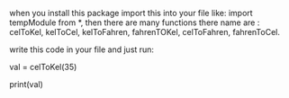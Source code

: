 when you install this package import this into your file like: import tempModule from *, then
there are many functions there name are : celToKel, kelToCel, kelToFahren, fahrenTOKel, celToFahren, fahrenToCel.

write this code in your file and just run: 

val = celToKel(35)

print(val)

